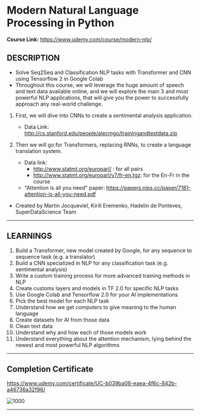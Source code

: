 # Modern Natural Language Processing in Python

**Course Link:** <https://www.udemy.com/course/modern-nlp/>

## DESCRIPTION

* Solve Seq2Seq and Classification NLP tasks with Transformer and CNN using Tensorflow 2 in Google Colab
* Throughout this course, we will leverage the huge amount of speech and text data available online, and we will explore the main 3 and most powerful NLP applications, that will give you the power to successfully approach any real-world challenge.

1. First, we will dive into CNNs to create a sentimental analysis application.
    * Data Link: <http://cs.stanford.edu/people/alecmgo/trainingandtestdata.zip>

2. Then we will go for Transformers, replacing RNNs, to create a language translation system.
    * Data link:
        * <http://www.statmt.org/europarl/> : for all pairs
        * <http://www.statmt.org/europarl/v7/fr-en.tgz>: for the En-Fr in the course
    * "Attention is all you need" paper: <https://papers.nips.cc/paper/7181-attention-is-all-you-need.pdf>

* Created by Martin Jocqueviel, Kirill Eremenko, Hadelin de Ponteves, SuperDataScience Team

---

## LEARNINGS

1. Build a Transformer, new model created by Google, for any sequence to sequence task (e.g. a translator)
2. Build a CNN specialized in NLP for any classification task (e.g. sentimental analysis)
3. Write a custom training process for more advanced training methods in NLP
4. Create customs layers and models in TF 2.0 for specific NLP tasks
5. Use Google Colab and Tensorflow 2.0 for your AI implementations
6. Pick the best model for each NLP task
7. Understand how we get computers to give meaning to the human language
8. Create datasets for AI from those data
9. Clean text data
10. Understand why and how each of those models work
11. Understand everything about the attention mechanism, lying behind the newest and most powerful NLP algorithms

---

## Completion Certificate

<https://www.udemy.com/certificate/UC-b039ba08-eaea-4f6c-842b-a46736a32f96/>

![1000](https://udemy-certificate.s3.amazonaws.com/image/UC-b039ba08-eaea-4f6c-842b-a46736a32f96.jpg)

---
